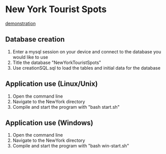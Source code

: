 # New York Tourist Spots

[demonstration](https://youtu.be/lmuPrMOSxTk)

## Database creation

1. Enter a mysql session on your device and connect to the database you would like to use
2. Title the database "NewYorkTouristSpots"
3. Use creationSQL.sql to load the tables and initial data for the database

## Application use (Linux/Unix)

1. Open the command line
2. Navigate to the NewYork directory
3. Compile and start the program with "bash start.sh"

## Application use (Windows)

1. Open the command line
2. Navigate to the NewYork directory
3. Compile and start the program with "bash win-start.sh"
